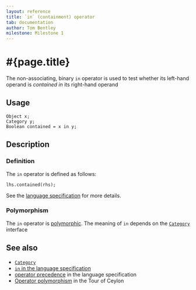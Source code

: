 ```yaml
---
layout: reference
title: `in` (containment) operator
tab: documentation
author: Tom Bentley
milestone: Milestone 1
---
```


# #{page.title}

The non-associating, binary `in` operator is used to test whether its left-hand 
operand is *contained in* its right-hand operand

## Usage 

    Object x;
    Category y;
    Boolean contained = x in y;

## Description

### Definition
The `in` operator is defined as follows:

    lhs.contained(rhs);

See the [language specification](#{site.urls.spec}#equalityandcomparisonoperators) for more details.

### Polymorphism

The `in` operator is [polymorphic](/documentation/reference/operator/operator-polymorphism). 
The meaning of `in` depends on the 
[`Category`](../../ceylon.language/Category) interface

## See also

* [`Category`](../../ceylon.language/Category)
* [`in` in the language specification](#{site.urls.spec}#equalityandcomparisonoperators)
* [operator precedence](#{site.urls.spec}#operatorprecedence) in the 
  language specification
* [Operator polymorphism](/documentation/tour/language-module/#operator_polymorphism) 
  in the Tour of Ceylon

